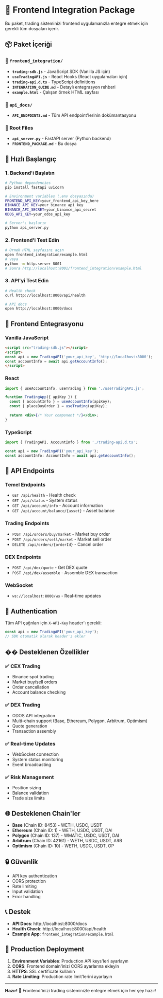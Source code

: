 # 🚀 Frontend Integration Package

Bu paket, trading sisteminizi frontend uygulamanızla entegre etmek için gerekli tüm dosyaları içerir.

## 📦 Paket İçeriği

### 📁 `frontend_integration/`
- **`trading-sdk.js`** - JavaScript SDK (Vanilla JS için)
- **`useTradingAPI.js`** - React Hooks (React uygulamaları için)
- **`trading-api.d.ts`** - TypeScript definitions
- **`INTEGRATION_GUIDE.md`** - Detaylı entegrasyon rehberi
- **`example.html`** - Çalışan örnek HTML sayfası

### 📁 `api_docs/`
- **`API_ENDPOINTS.md`** - Tüm API endpoint'lerinin dokümantasyonu

### 📁 Root Files
- **`api_server.py`** - FastAPI server (Python backend)
- **`FRONTEND_PACKAGE.md`** - Bu dosya

## 🚀 Hızlı Başlangıç

### 1. Backend'i Başlatın
```bash
# Python dependencies
pip install fastapi uvicorn

# Environment variables (.env dosyasında)
FRONTEND_API_KEY=your_frontend_api_key_here
BINANCE_API_KEY=your_binance_api_key
BINANCE_API_SECRET=your_binance_api_secret
ODOS_API_KEY=your_odos_api_key

# Server'ı başlatın
python api_server.py
```

### 2. Frontend'i Test Edin
```bash
# Örnek HTML sayfasını açın
open frontend_integration/example.html
# veya
python -m http.server 8001
# Sonra http://localhost:8001/frontend_integration/example.html
```

### 3. API'yi Test Edin
```bash
# Health check
curl http://localhost:8000/api/health

# API docs
open http://localhost:8000/docs
```

## 📱 Frontend Entegrasyonu

### Vanilla JavaScript
```html
<script src="trading-sdk.js"></script>
<script>
const api = new TradingAPI('your_api_key', 'http://localhost:8000');
const accountInfo = await api.getAccountInfo();
</script>
```

### React
```jsx
import { useAccountInfo, useTrading } from './useTradingAPI.js';

function TradingApp({ apiKey }) {
  const { accountInfo } = useAccountInfo(apiKey);
  const { placeBuyOrder } = useTrading(apiKey);
  
  return <div>{/* Your component */}</div>;
}
```

### TypeScript
```typescript
import { TradingAPI, AccountInfo } from './trading-api.d.ts';

const api = new TradingAPI('your_api_key');
const accountInfo: AccountInfo = await api.getAccountInfo();
```

## 🔧 API Endpoints

### Temel Endpoints
- `GET /api/health` - Health check
- `GET /api/status` - System status
- `GET /api/account/info` - Account information
- `GET /api/account/balance/{asset}` - Asset balance

### Trading Endpoints
- `POST /api/orders/buy/market` - Market buy order
- `POST /api/orders/sell/market` - Market sell order
- `DELETE /api/orders/{orderId}` - Cancel order

### DEX Endpoints
- `POST /api/dex/quote` - Get DEX quote
- `POST /api/dex/assemble` - Assemble DEX transaction

### WebSocket
- `ws://localhost:8000/ws` - Real-time updates

## 🔑 Authentication

Tüm API çağrıları için `X-API-Key` header'ı gerekli:

```javascript
const api = new TradingAPI('your_api_key');
// SDK otomatik olarak header'ı ekler
```

## �� Desteklenen Özellikler

### ✅ CEX Trading
- Binance spot trading
- Market buy/sell orders
- Order cancellation
- Account balance checking

### ✅ DEX Trading
- ODOS API integration
- Multi-chain support (Base, Ethereum, Polygon, Arbitrum, Optimism)
- Quote generation
- Transaction assembly

### ✅ Real-time Updates
- WebSocket connection
- System status monitoring
- Event broadcasting

### ✅ Risk Management
- Position sizing
- Balance validation
- Trade size limits

## 🌐 Desteklenen Chain'ler

- **Base** (Chain ID: 8453) - WETH, USDC, USDT
- **Ethereum** (Chain ID: 1) - WETH, USDC, USDT, DAI
- **Polygon** (Chain ID: 137) - WMATIC, USDC, USDT, DAI
- **Arbitrum** (Chain ID: 42161) - WETH, USDC, USDT, ARB
- **Optimism** (Chain ID: 10) - WETH, USDC, USDT, OP

## 🔒 Güvenlik

- API key authentication
- CORS protection
- Rate limiting
- Input validation
- Error handling

## 📞 Destek

- **API Docs**: http://localhost:8000/docs
- **Health Check**: http://localhost:8000/api/health
- **Example App**: `frontend_integration/example.html`

## 🚀 Production Deployment

1. **Environment Variables**: Production API keys'leri ayarlayın
2. **CORS**: Frontend domain'inizi CORS ayarlarına ekleyin
3. **HTTPS**: SSL certificate kullanın
4. **Rate Limiting**: Production rate limit'lerini ayarlayın

---

**Hazır!** 🎉 Frontend'inizi trading sisteminizle entegre etmek için her şey hazır!
